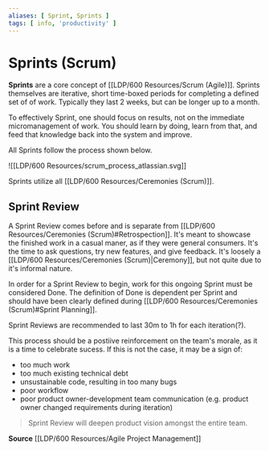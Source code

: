 ```yaml
---
aliases: [ Sprint, Sprints ]
tags: [ info, 'productivity' ]
---
```

# Sprints (Scrum)
**Sprints** are a core concept of [[LDP/600 Resources/Scrum (Agile)]]. Sprints themselves are iterative, short time-boxed periods for completing a defined set of of work. Typically they last 2 weeks, but can be longer up to a month. 

To effectively Sprint, one should focus on results, not on the immediate micromanagement of work. You should learn by doing, learn from that, and feed that knowledge back into the system and improve.

All Sprints follow the process shown below.

![[LDP/600 Resources/scrum_process_atlassian.svg]]

Sprints utilize all [[LDP/600 Resources/Ceremonies (Scrum)]].

## Sprint Review
A Sprint Review comes before and is separate from [[LDP/600 Resources/Ceremonies (Scrum)#Retrospection]]. It's meant to showcase the finished work in a casual maner, as if they were general consumers. It's the time to ask questions, try new features, and give feedback. It's loosely a [[LDP/600 Resources/Ceremonies (Scrum)|Ceremony]], but not quite due to it's informal nature.

In order for a Sprint Review to begin, work for this ongoing Sprint must be considered Done. The definition of Done is dependent per Sprint and should have been clearly defined during [[LDP/600 Resources/Ceremonies (Scrum)#Sprint Planning]].

Sprint Reviews are recommended to last 30m to 1h for each iteration(?).

This process should be a postiive reinforcement on the team's morale, as it is a time to celebrate sucess. If this is not the case, it may be a sign of:
- too much work
- too much existing technical debt
- unsustainable code, resulting in too many bugs
- poor workflow
- poor product owner-development team communication (e.g. product owner changed requirements during iteration)

> Sprint Review will deepen product vision amongst the entire team.

**Source**
[[LDP/600 Resources/Agile Project Management]]